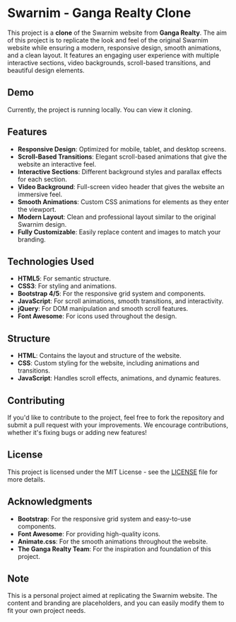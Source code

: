# Swarnim - Ganga Realty Clone

This project is a **clone** of the Swarnim website from **Ganga Realty**. The aim of this project is to replicate the look and feel of the original Swarnim website while ensuring a modern, responsive design, smooth animations, and a clean layout. It features an engaging user experience with multiple interactive sections, video backgrounds, scroll-based transitions, and beautiful design elements.

## Demo

Currently, the project is running locally. You can view it cloning.

## Features

- **Responsive Design**: Optimized for mobile, tablet, and desktop screens.
- **Scroll-Based Transitions**: Elegant scroll-based animations that give the website an interactive feel.
- **Interactive Sections**: Different background styles and parallax effects for each section.
- **Video Background**: Full-screen video header that gives the website an immersive feel.
- **Smooth Animations**: Custom CSS animations for elements as they enter the viewport.
- **Modern Layout**: Clean and professional layout similar to the original Swarnim design.
- **Fully Customizable**: Easily replace content and images to match your branding.

## Technologies Used

- **HTML5**: For semantic structure.
- **CSS3**: For styling and animations.
- **Bootstrap 4/5**: For the responsive grid system and components.
- **JavaScript**: For scroll animations, smooth transitions, and interactivity.
- **jQuery**: For DOM manipulation and smooth scroll features.
- **Font Awesome**: For icons used throughout the design.

## Structure

- **HTML**: Contains the layout and structure of the website.
- **CSS**: Custom styling for the website, including animations and transitions.
- **JavaScript**: Handles scroll effects, animations, and dynamic features.

## Contributing

If you'd like to contribute to the project, feel free to fork the repository and submit a pull request with your improvements. We encourage contributions, whether it's fixing bugs or adding new features!

## License

This project is licensed under the MIT License - see the [LICENSE](LICENSE) file for more details.

## Acknowledgments

- **Bootstrap**: For the responsive grid system and easy-to-use components.
- **Font Awesome**: For providing high-quality icons.
- **Animate.css**: For the smooth animations throughout the website.
- **The Ganga Realty Team**: For the inspiration and foundation of this project.
  
## Note

This is a personal project aimed at replicating the Swarnim website. The content and branding are placeholders, and you can easily modify them to fit your own project needs.
